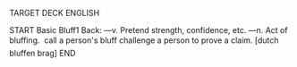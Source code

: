 TARGET DECK
ENGLISH

START
Basic
Bluff1
Back: —v. Pretend strength, confidence, etc. —n. Act of bluffing.  call a person's bluff challenge a person to prove a claim. [dutch bluffen brag]
END
